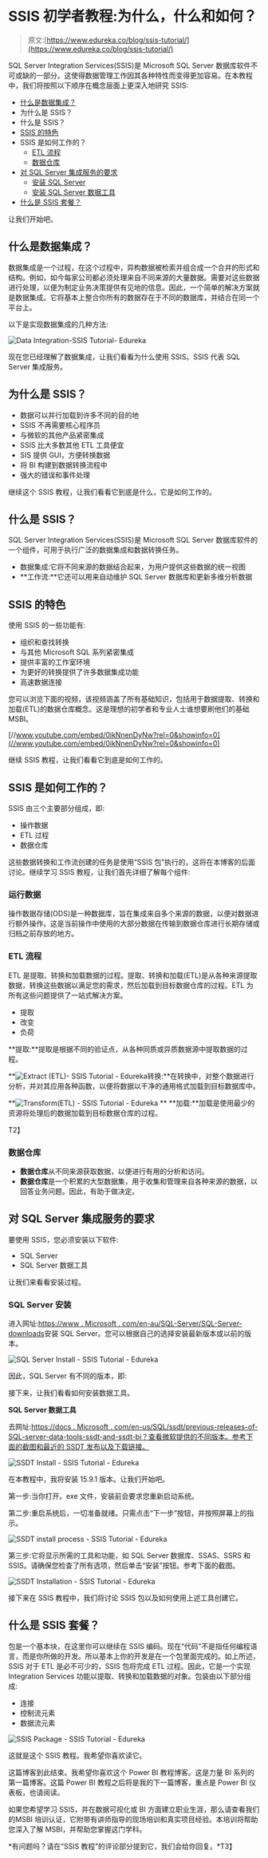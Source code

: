 # SSIS 初学者教程:为什么，什么和如何？

> 原文:[https://www.edureka.co/blog/ssis-tutorial/](https://www.edureka.co/blog/ssis-tutorial/)

SQL Server Integration Services(SSIS)是 Microsoft SQL Server 数据库软件不可或缺的一部分。这使得数据管理工作因其各种特性而变得更加容易。在本教程中，我们将按照以下顺序在概念层面上更深入地研究 SSIS:

*   [什么是数据集成？](#dataintegration)
*   为什么是 SSIS？
*   什么是 SSIS？
*   [SSIS 的特色](#features)
*   SSIS 是如何工作的？
    *   [ETL 流程](#etl)
    *   [数据仓库](#datawarehousing)
*   [对 SQL Server 集成服务的要求](#requirements)
    *   [安装 SQL Server](#sqlserver)
    *   [安装 SQL Server 数据工具](#ssdt)
*   [什么是 SSIS 套餐？](#ssispackage)

让我们开始吧。

## **什么是数据集成？**

数据集成是一个过程，在这个过程中，异构数据被检索并组合成一个合并的形式和结构。例如，如今每家公司都必须处理来自不同来源的大量数据。需要对这些数据进行处理，以便为制定业务决策提供有见地的信息。因此，一个简单的解决方案就是数据集成。它将基本上整合你所有的数据存在于不同的数据库，并结合在同一个平台上。

以下是实现数据集成的几种方法:

![Data Integration-SSIS Tutorial- Edureka](../Images/37128b14f8e43f0375a63878e763a883.png)

现在您已经理解了数据集成，让我们看看为什么使用 SSIS。SSIS 代表 SQL Server 集成服务。

## 为什么是 SSIS？

*   数据可以并行加载到许多不同的目的地
*   SSIS 不再需要核心程序员
*   与微软的其他产品紧密集成
*   SSIS 比大多数其他 ETL 工具便宜
*   SIS 提供 GUI，方便转换数据
*   将 BI 构建到数据转换流程中
*   强大的错误和事件处理

继续这个 SSIS 教程，让我们看看它到底是什么，它是如何工作的。

## 什么是 SSIS？

SQL Server Integration Services(SSIS)是 Microsoft SQL Server 数据库软件的一个组件，可用于执行广泛的数据集成和数据转换任务。

*   数据集成:它将不同来源的数据结合起来，为用户提供这些数据的统一视图
*   **工作流:**它还可以用来自动维护 SQL Server 数据库和更新多维分析数据

## **SSIS 的特色**

使用 SSIS 的一些功能有:

*   组织和查找转换
*   与其他 Microsoft SQL 系列紧密集成
*   提供丰富的工作室环境
*   为更好的转换提供了许多数据集成功能
*   高速数据连接

您可以浏览下面的视频，该视频涵盖了所有基础知识，包括用于数据提取、转换和加载(ETL)的数据仓库概念。这是理想的初学者和专业人士谁想要刷他们的基础 MSBI。

[//www.youtube.com/embed/0ikNnenDyNw?rel=0&showinfo=0](//www.youtube.com/embed/0ikNnenDyNw?rel=0&showinfo=0)

继续 SSIS 教程，让我们看看它到底是如何工作的。

## SSIS 是如何工作的？

SSIS 由三个主要部分组成，即:

*   操作数据
*   ETL 过程
*   数据仓库

这些数据转换和工作流创建的任务是使用“SSIS 包”执行的，这将在本博客的后面讨论。继续学习 SSIS 教程，让我们首先详细了解每个组件:

### **运行数据**

操作数据存储(ODS)是一种数据库，旨在集成来自多个来源的数据，以便对数据进行额外操作。这是当前操作中使用的大部分数据在传输到数据仓库进行长期存储或归档之前存放的地方。

### **ETL 流程**

ETL 是提取、转换和加载数据的过程。提取、转换和加载(ETL)是从各种来源提取数据，转换这些数据以满足您的需求，然后加载到目标数据仓库的过程。ETL 为所有这些问题提供了一站式解决方案。

*   提取
*   改变
*   负荷

**提取:**提取是根据不同的验证点，从各种同质或异质数据源中提取数据的过程。

**![Extract (ETL)- SSIS Tutorial - Edureka ](../Images/c5e274333a3491c18bdfe83ecaf78fcb.png)转换:**在转换中，对整个数据进行分析，并对其应用各种函数，以便将数据以干净的通用格式加载到目标数据库中。

**![Transform(ETL) - SSIS Tutorial - Edureka](../Images/34b7b89912dc2be5283c2006dcb634c7.png) ** **加载:**加载是使用最少的资源将处理后的数据加载到目标数据仓库的过程。

T2】

### **数据仓库**

*   **数据仓库**从不同来源获取数据，以便进行有用的分析和访问。
*   **数据仓库**是一个积累的大型数据集，用于收集和管理来自各种来源的数据，以回答业务问题。因此，有助于做决定。

## **对 SQL Server 集成服务的要求**

要使用 SSIS，您必须安装以下软件:

*   SQL Server
*   SQL Server 数据工具

让我们来看看安装过程。

### **SQL Server 安装**

进入网址:[https://www . Microsoft . com/en-au/SQL-Server/SQL-Server-downloads](https://www.microsoft.com/en-au/sql-server/sql-server-downloads)安装 SQL Server。您可以根据自己的选择安装最新版本或以前的版本。

![SQL Server Install - SSIS Tutorial - Edureka](../Images/28dbb16d8ad579e744c5b6f9f38049ad.png)

因此，SQL Server 有不同的版本，即:

接下来，让我们看看如何安装数据工具。

**SQL Server 数据工具**

去网址:[https://docs . Microsoft . com/en-us/SQL/ssdt/previous-releases-of-SQL-server-data-tools-ssdt-and-ssdt-bi？查看微软提供的不同版本。参考下面的截图和最近的 SSDT 发布以及下载链接。](https://docs.microsoft.com/en-us/sql/ssdt/previous-releases-of-sql-server-data-tools-ssdt-and-ssdt-bi?view=sql-server-ver15)

![SSDT Install - SSIS Tutorial - Edureka](../Images/683d8cc66be9a79db057e6e4b2806575.png)

在本教程中，我将安装 15.9.1 版本。让我们开始吧。

第一步:当你打开。exe 文件，安装前会要求您重新启动系统。

第二步:重启系统后，一切准备就绪。只需点击“下一步”按钮，并按照屏幕上的指示。

![SSDT install process - SSIS Tutorial - Edureka](../Images/3399984f747d774e75894a0d9da7b438.png)

第三步:它将显示所需的工具和功能，如 SQL Server 数据库、SSAS、SSRS 和 SSIS。请确保您检查了所有选项，然后单击“安装”按钮。参考下面的截图。

![SSDT Installation - SSIS Tutorial - Edureka](../Images/32fec1668319f1d2db7327a901617a02.png)

接下来在 SSIS 教程中，我们将讨论 SSIS 包以及如何使用上述工具创建它。

## **什么是 SSIS 套餐？**

包是一个基本块，在这里你可以继续在 SSIS 编码。现在“代码”不是指任何编程语言，而是你所做的开发。所以基本上你的开发是在一个包里面完成的。如上所述，SSIS 对于 ETL 是必不可少的，SSIS 包将完成 ETL 过程。因此，它是一个实现 Integration Services 功能以提取、转换和加载数据的对象。包装由以下部分组成:

*   连接
*   控制流元素
*   数据流元素

![SSIS Package - SSIS Tutorial - Edureka](../Images/a9f0bbfecd080f46898dae1de9a2baa2.png)

这就是这个 SSIS 教程。我希望你喜欢读它。

这篇博客到此结束。我希望你喜欢这个 Power BI 教程博客。这是力量 BI 系列的第一篇博客。这篇 Power BI 教程之后将是我的下一篇博客，重点是 Power BI 仪表板，也请阅读。

如果您希望学习 SSIS，并在数据可视化或 BI 方面建立职业生涯，那么请查看我们的[](https://www.edureka.co/microsoft-bi-certification)MSBI 培训认证，它附带有讲师指导的现场培训和真实项目经验。本培训将帮助您深入了解 MSBI，并帮助您掌握这门学科。

*有问题吗？请在“SSIS 教程”的评论部分提到它，我们会给你回复。*T3】